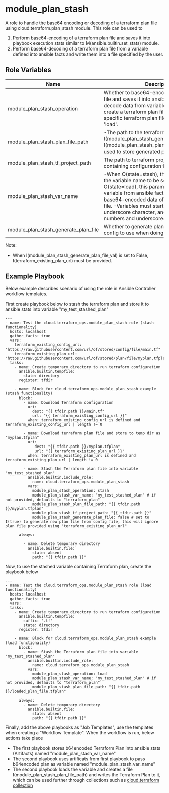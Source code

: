 # module_plan_stash

A role to handle the base64 encoding or decoding of a terraform plan file using cloud.terraform.plan_stash module.
This role can be used to
1. Perform base64-encoding of a terraform plan file and saves it into playbook execution stats similar to M(ansible.builtin.set_stats) module.
2. Perform base64-decoding of a terraform plan file from a variable defined into ansible facts and write them
    into a file specified by the user.

## Role Variables

Name | Description | Type | Default | Required
--- | --- | --- | --- | ---
module_plan_stash_operation|Whether to base64-encode the terraform plan file and saves it into ansible stats or base64-decode data from variable/binary_data to create a terraform plan file or apply the specific terraform plan file. Choices: 'stash', 'load'.|string|N/A|true
module_plan_stash_plan_file_path|-The path to the terraform plan file. -When I(module_plan_stash_generate_plan_file=True), I(module_plan_stash_plan_file_path) will be used to store generated plan file.|path|N/A|true
module_plan_stash_tf_project_path|The path to terraform project directory containing configuration file|path|false|false
module_plan_stash_var_name| -When O(state=stash), this parameter defines the variable name to be set into stats. -When O(state=load), this parameter defines the variable from ansible facts containing the base64-encoded data of the terraform plan file. -Variables must start with a letter or underscore character, and contain only letters, numbers and underscores.|string|terraform_plan|false
module_plan_stash_generate_plan_file|Whether to generate plan file from Terraform config to use when doing stash plan|bool|false|false

Note:
- When I(module_plan_stash_generate_plan_file_val) is set to False, I(terraform_existing_plan_url) must be provided.

## Example Playbook

Below example describes scenario of using the role in Ansible Controller workflow templates.

First create playbook below to stash the terraform plan and store it to ansible stats into variable "my_test_stashed_plan"
```
---
- name: Test the cloud.terraform_ops.module_plan_stash role (stash functionality)
  hosts: localhost
  gather_facts: true
  vars:
    terraform_existing_config_url: "https://raw.githubusercontent.com/url/of/stored/config/file/main.tf"
    terraform_existing_plan_url: "https://raw.githubusercontent.com/url/of/stored/plan/file/myplan.tfplan"
  tasks:
    - name: Create temporary directory to run terraform configuration
      ansible.builtin.tempfile:
        state: directory
      register: tfdir

    - name: Block for cloud.terraform_ops.module_plan_stash example (stash functionality)
      block:
        - name: Download Terraform configuration
          uri:
            dest: "{{ tfdir.path }}/main.tf"
            url: "{{ terraform_existing_config_url }}"
          when: terraform_existing_config_url is defined and terraform_existing_config_url | length != 0

        - name: Download terraform plan file and store to temp dir as "myplan.tfplan"
          uri:
             dest: "{{ tfdir.path }}/myplan.tfplan"
             url: "{{ terraform_existing_plan_url }}"
          when: terraform_existing_plan_url is defined and terraform_existing_plan_url | length != 0

        - name: Stash the Terraform plan file into variable "my_test_stashed_plan"
          ansible.builtin.include_role:
            name: cloud.terraform_ops.module_plan_stash
          vars:
            module_plan_stash_operation: stash
            module_plan_stash_var_name: "my_test_stashed_plan" # if not provided, defaults to "terraform_plan"
            module_plan_stash_plan_file_path: "{{ tfdir.path }}/myplan.tfplan"
            module_plan_stash_tf_project_path: "{{ tfdir.path }}"
            module_plan_stash_generate_plan_file: false # set to I(true) to generate new plan file from config file, this will ignore plan file provided using "terraform_existing_plan_url"

      always:

        - name: Delete temporary directory
          ansible.builtin.file:
            state: absent
            path: "{{ tfdir.path }}"
```

Now, to use the stashed variable containing Terraform plan, create the playbook below
```
---
- name: Test the cloud.terraform_ops.module_plan_stash role (load functionality)
  hosts: localhost
  gather_facts: true
  vars:
  tasks:
    - name: Create temporary directory to run terraform configuration
      ansible.builtin.tempfile:
        suffix: '.tf'
        state: directory
      register: tfdir

    - name: Block for cloud.terraform_ops.module_plan_stash example (load functionality)
      block:
        - name: Stash the Terraform plan file into variable "my_test_stashed_plan"
          ansible.builtin.include_role:
            name: cloud.terraform_ops.module_plan_stash
          vars:
            module_plan_stash_operation: load
            module_plan_stash_var_name: "my_test_stashed_plan" # if not provided, defaults to "terraform_plan"
            module_plan_stash_plan_file_path: "{{ tfdir.path }}/loaded_plan_file.tfplan"

      always:
        - name: Delete temporary directory
          ansible.builtin.file:
            state: absent
            path: "{{ tfdir.path }}"
```

Finally, add the above playbooks as "Job Templates", use the templates when creating a "Workflow Template".
When the workflow is run, below actions take place
- The first playbook stores b64encoded Terraform Plan into ansible stats (Artifacts) named "module_plan_stash_var_name"
- The second playbook uses artificats from first playbook to pass b64encoded plan as variable named "module_plan_stash_var_name"
- The second playbook loads the variable and creates a file I(module_plan_stash_plan_file_path) and writes the Terraform Plan to it, which can be used further through collections such as [cloud.terraform collection](https://github.com/ansible-collections/cloud.terraform)

